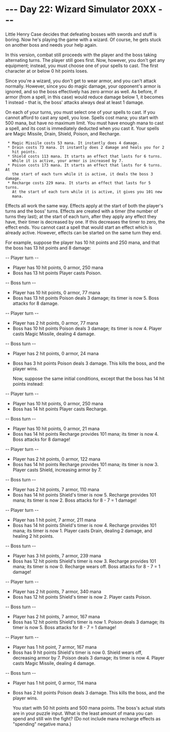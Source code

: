 # --- Day 22: Wizard Simulator 20XX ---

   Little Henry Case decides that defeating bosses with swords and stuff is
   boring. Now he's playing the game with a wizard. Of course, he gets stuck
   on another boss and needs your help again.

   In this version, combat still proceeds with the player and the boss taking
   alternating turns. The player still goes first. Now, however, you don't
   get any equipment; instead, you must choose one of your spells to cast.
   The first character at or below 0 hit points loses.

   Since you're a wizard, you don't get to wear armor, and you can't attack
   normally. However, since you do magic damage, your opponent's armor is
   ignored, and so the boss effectively has zero armor as well. As before, if
   armor (from a spell, in this case) would reduce damage below 1, it becomes
   1 instead - that is, the boss' attacks always deal at least 1 damage.

   On each of your turns, you must select one of your spells to cast. If you
   cannot afford to cast any spell, you lose. Spells cost mana; you start
   with 500 mana, but have no maximum limit. You must have enough mana to
   cast a spell, and its cost is immediately deducted when you cast it. Your
   spells are Magic Missile, Drain, Shield, Poison, and Recharge.

     * Magic Missile costs 53 mana. It instantly does 4 damage.
     * Drain costs 73 mana. It instantly does 2 damage and heals you for 2
       hit points.
     * Shield costs 113 mana. It starts an effect that lasts for 6 turns.
       While it is active, your armor is increased by 7.
     * Poison costs 173 mana. It starts an effect that lasts for 6 turns. At
       the start of each turn while it is active, it deals the boss 3 damage.
     * Recharge costs 229 mana. It starts an effect that lasts for 5 turns.
       At the start of each turn while it is active, it gives you 101 new
       mana.

   Effects all work the same way. Effects apply at the start of both the
   player's turns and the boss' turns. Effects are created with a timer (the
   number of turns they last); at the start of each turn, after they apply
   any effect they have, their timer is decreased by one. If this decreases
   the timer to zero, the effect ends. You cannot cast a spell that would
   start an effect which is already active. However, effects can be started
   on the same turn they end.

   For example, suppose the player has 10 hit points and 250 mana, and that
   the boss has 13 hit points and 8 damage:

 -- Player turn --
 - Player has 10 hit points, 0 armor, 250 mana
 - Boss has 13 hit points
 Player casts Poison.

 -- Boss turn --
 - Player has 10 hit points, 0 armor, 77 mana
 - Boss has 13 hit points
 Poison deals 3 damage; its timer is now 5.
 Boss attacks for 8 damage.

 -- Player turn --
 - Player has 2 hit points, 0 armor, 77 mana
 - Boss has 10 hit points
 Poison deals 3 damage; its timer is now 4.
 Player casts Magic Missile, dealing 4 damage.

 -- Boss turn --
 - Player has 2 hit points, 0 armor, 24 mana
 - Boss has 3 hit points
 Poison deals 3 damage. This kills the boss, and the player wins.

   Now, suppose the same initial conditions, except that the boss has 14 hit
   points instead:

 -- Player turn --
 - Player has 10 hit points, 0 armor, 250 mana
 - Boss has 14 hit points
 Player casts Recharge.

 -- Boss turn --
 - Player has 10 hit points, 0 armor, 21 mana
 - Boss has 14 hit points
 Recharge provides 101 mana; its timer is now 4.
 Boss attacks for 8 damage!

 -- Player turn --
 - Player has 2 hit points, 0 armor, 122 mana
 - Boss has 14 hit points
 Recharge provides 101 mana; its timer is now 3.
 Player casts Shield, increasing armor by 7.

 -- Boss turn --
 - Player has 2 hit points, 7 armor, 110 mana
 - Boss has 14 hit points
 Shield's timer is now 5.
 Recharge provides 101 mana; its timer is now 2.
 Boss attacks for 8 - 7 = 1 damage!

 -- Player turn --
 - Player has 1 hit point, 7 armor, 211 mana
 - Boss has 14 hit points
 Shield's timer is now 4.
 Recharge provides 101 mana; its timer is now 1.
 Player casts Drain, dealing 2 damage, and healing 2 hit points.

 -- Boss turn --
 - Player has 3 hit points, 7 armor, 239 mana
 - Boss has 12 hit points
 Shield's timer is now 3.
 Recharge provides 101 mana; its timer is now 0.
 Recharge wears off.
 Boss attacks for 8 - 7 = 1 damage!

 -- Player turn --
 - Player has 2 hit points, 7 armor, 340 mana
 - Boss has 12 hit points
 Shield's timer is now 2.
 Player casts Poison.

 -- Boss turn --
 - Player has 2 hit points, 7 armor, 167 mana
 - Boss has 12 hit points
 Shield's timer is now 1.
 Poison deals 3 damage; its timer is now 5.
 Boss attacks for 8 - 7 = 1 damage!

 -- Player turn --
 - Player has 1 hit point, 7 armor, 167 mana
 - Boss has 9 hit points
 Shield's timer is now 0.
 Shield wears off, decreasing armor by 7.
 Poison deals 3 damage; its timer is now 4.
 Player casts Magic Missile, dealing 4 damage.

 -- Boss turn --
 - Player has 1 hit point, 0 armor, 114 mana
 - Boss has 2 hit points
 Poison deals 3 damage. This kills the boss, and the player wins.

   You start with 50 hit points and 500 mana points. The boss's actual stats
   are in your puzzle input. What is the least amount of mana you can spend
   and still win the fight? (Do not include mana recharge effects as
   "spending" negative mana.)

